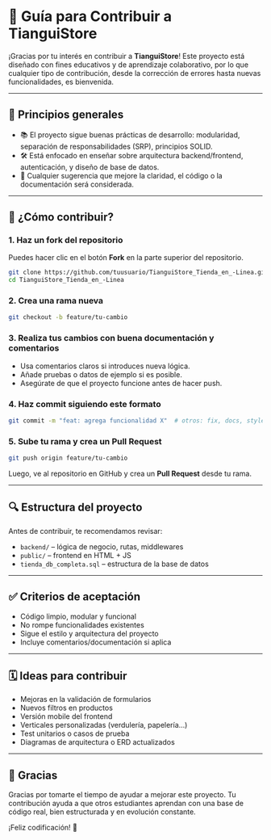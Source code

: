 # 🤝 Guía para Contribuir a TianguiStore

¡Gracias por tu interés en contribuir a **TianguiStore**! Este proyecto está diseñado con fines educativos y de aprendizaje colaborativo, por lo que cualquier tipo de contribución, desde la corrección de errores hasta nuevas funcionalidades, es bienvenida.

---

## 🧭 Principios generales

- 📚 El proyecto sigue buenas prácticas de desarrollo: modularidad, separación de responsabilidades (SRP), principios SOLID.
- 🛠️ Está enfocado en enseñar sobre arquitectura backend/frontend, autenticación, y diseño de base de datos.
- 🌱 Cualquier sugerencia que mejore la claridad, el código o la documentación será considerada.

---

## 📝 ¿Cómo contribuir?

### 1. Haz un fork del repositorio

Puedes hacer clic en el botón **Fork** en la parte superior del repositorio.

```bash
git clone https://github.com/tuusuario/TianguiStore_Tienda_en_-Linea.git
cd TianguiStore_Tienda_en_-Linea
```

### 2. Crea una rama nueva

```bash
git checkout -b feature/tu-cambio
```

### 3. Realiza tus cambios con buena documentación y comentarios

- Usa comentarios claros si introduces nueva lógica.
- Añade pruebas o datos de ejemplo si es posible.
- Asegúrate de que el proyecto funcione antes de hacer push.

### 4. Haz commit siguiendo este formato

```bash
git commit -m "feat: agrega funcionalidad X"  # otros: fix, docs, style, refactor
```

### 5. Sube tu rama y crea un Pull Request

```bash
git push origin feature/tu-cambio
```

Luego, ve al repositorio en GitHub y crea un **Pull Request** desde tu rama.

---

## 🔍 Estructura del proyecto

Antes de contribuir, te recomendamos revisar:

- `backend/` – lógica de negocio, rutas, middlewares
- `public/` – frontend en HTML + JS
- `tienda_db_completa.sql` – estructura de la base de datos

---

## ✅ Criterios de aceptación

- Código limpio, modular y funcional
- No rompe funcionalidades existentes
- Sigue el estilo y arquitectura del proyecto
- Incluye comentarios/documentación si aplica

---

## 🗓️ Ideas para contribuir

- Mejoras en la validación de formularios
- Nuevos filtros en productos
- Versión mobile del frontend
- Verticales personalizadas (verdulería, papelería…)
- Test unitarios o casos de prueba
- Diagramas de arquitectura o ERD actualizados

---

## 🙌 Gracias

Gracias por tomarte el tiempo de ayudar a mejorar este proyecto. Tu contribución ayuda a que otros estudiantes aprendan con una base de código real, bien estructurada y en evolución constante.

¡Feliz codificación! 🚀
